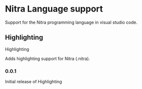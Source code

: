 # Nitra Language support

Support for the Nitra programming language in visual studio code.

## Highlighting

Highlighting

Adds highlighting support for Nitra (.nitra).

### 0.0.1

Initial release of Highlighting
